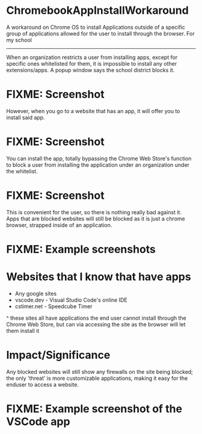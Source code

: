 # ChromebookAppInstallWorkaround
A workaround on Chrome OS to install Applications outside of a specific group of applications allowed for the user to install through the browser. For my school

---
When an organization restricts a user from installing apps, except for specific ones whitelisted for them, it is impossible to install any other extensions/apps. A popup window says the school district blocks it.
# FIXME: Screenshot

However, when you go to a website that has an app, it will offer you to install said app.
# FIXME: Screenshot

You can install the app, totally bypassing the Chrome Web Store's function to block a user from installing the application under an organization under the whitelist.
# FIXME: Screenshot

This is convenient for the user, so there is nothing really bad against it. Apps that are blocked websites will still be blocked as it is just a chrome browser, strapped inside of an application.
# FIXME: Example screenshots

# Websites that I know that have apps
* Any google sites
* vscode.dev - Visual Studio Code's online IDE
* cstimer.net - Speedcube Timer

^ these sites all have applications the end user cannot install through the Chrome Web Store, but can via accessing the site as the browser will let them install it


# Impact/Significance
Any blocked websites will still show any firewalls on the site being blocked; the only 'threat' is more customizable applications, making it easy for the enduser to access a website.
# FIXME: Example screenshot of the VSCode app
